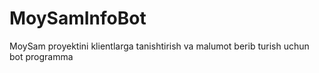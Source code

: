 # MoySamInfoBot
MoySam proyektini klientlarga tanishtirish va malumot berib turish uchun bot programma
